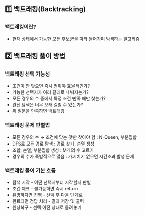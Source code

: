 ## 1️⃣ 백트래킹(Backtracking)

### 백트래킹이란?

- 현재 상태에서 가능한 모든 후보군을 따라 들어가며 탐색하는 알고리즘

## 2️⃣ 백트래킹 풀이 방법

### **백트래킹 선택 가능성**

- 조건이 안 맞으면 즉시 멈춰야 효율적인가?
- 가능한 선택지가 여러 갈래로 나눠지는가?
- 모든 경우의 수 중에서 특정 조건 만족 해만 찾는가?
- 완전 탐색은 너무 오래 걸릴 수 있는가?
- 위 질문을 만족하면 백트래킹

### **백트래킹 문제 판별법**

- 모든 경우의 수 → 조건에 맞는 것만 찾아야 함 : N-Queen, 부분집합
- DFS로 모든 경로 탐색 : 경로 찾기, 순열 생성
- 조합, 순열, 부분집합 생성 : M개의 수 고르기
- 경우의 수가 폭발적으로 많음 : 가지치기 없으면 시간초과 발생 문제

### **백트래킹 풀이 기본 흐름**

- 탐색 시작 - 어떤 선택지부터 시작할지 판별
- 조건 체크 - 불가능하면 즉시 return
- 유망하다면 진행 - 선택 후 다음 단계로
- 완료되면 정답 처리 - 결과 저장 및 출력
- 원상복구 - 선택 이전 상태로 돌려놓기